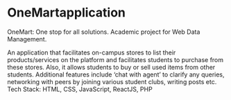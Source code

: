 # OneMartapplication
OneMart: One stop for all solutions. Academic project for Web Data Management.


An application that facilitates on-campus stores to list their products/services on the platform and facilitates
students to purchase from these stores. Also, it allows students to buy or sell used items from other students.
Additional features include ‘chat with agent’ to clarify any queries, networking with peers by joining various student
clubs, writing posts etc.
Tech Stack: HTML, CSS, JavaScript, ReactJS, PHP

